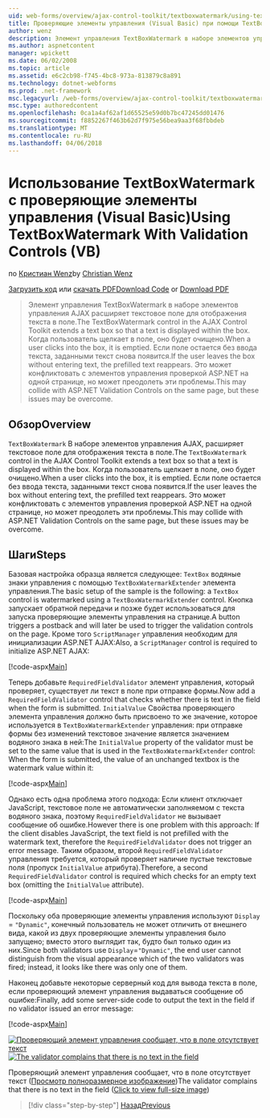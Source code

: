 ```yaml
---
uid: web-forms/overview/ajax-control-toolkit/textboxwatermark/using-textboxwatermark-with-validation-controls-vb
title: Проверяющие элементы управления (Visual Basic) при помощи TextBoxWatermark | Документы Microsoft
author: wenz
description: Элемент управления TextBoxWatermark в наборе элементов управления AJAX расширяет текстовое поле для отображения текста в поле. Когда пользователь щелкает в поле, оно я...
ms.author: aspnetcontent
manager: wpickett
ms.date: 06/02/2008
ms.topic: article
ms.assetid: e6c2cb98-f745-4bc8-973a-813879c8a891
ms.technology: dotnet-webforms
ms.prod: .net-framework
msc.legacyurl: /web-forms/overview/ajax-control-toolkit/textboxwatermark/using-textboxwatermark-with-validation-controls-vb
msc.type: authoredcontent
ms.openlocfilehash: 0ca1a4af62af1d65525e59d0b7bc47245dd01476
ms.sourcegitcommit: f8852267f463b62d7f975e56bea9aa3f68fbbdeb
ms.translationtype: MT
ms.contentlocale: ru-RU
ms.lasthandoff: 04/06/2018
---
```

<a name="using-textboxwatermark-with-validation-controls-vb"></a><span data-ttu-id="dc266-104">Использование TextBoxWatermark с проверяющие элементы управления (Visual Basic)</span><span class="sxs-lookup"><span data-stu-id="dc266-104">Using TextBoxWatermark With Validation Controls (VB)</span></span>
====================
<span data-ttu-id="dc266-105">по [Кристиан Wenz](https://github.com/wenz)</span><span class="sxs-lookup"><span data-stu-id="dc266-105">by [Christian Wenz](https://github.com/wenz)</span></span>

<span data-ttu-id="dc266-106">[Загрузить код](http://download.microsoft.com/download/9/3/f/93f8daea-bebd-4821-833b-95205389c7d0/TextBoxWatermark2.vb.zip) или [скачать PDF](http://download.microsoft.com/download/b/6/a/b6ae89ee-df69-4c87-9bfb-ad1eb2b23373/textboxwatermark2VB.pdf)</span><span class="sxs-lookup"><span data-stu-id="dc266-106">[Download Code](http://download.microsoft.com/download/9/3/f/93f8daea-bebd-4821-833b-95205389c7d0/TextBoxWatermark2.vb.zip) or [Download PDF](http://download.microsoft.com/download/b/6/a/b6ae89ee-df69-4c87-9bfb-ad1eb2b23373/textboxwatermark2VB.pdf)</span></span>

> <span data-ttu-id="dc266-107">Элемент управления TextBoxWatermark в наборе элементов управления AJAX расширяет текстовое поле для отображения текста в поле.</span><span class="sxs-lookup"><span data-stu-id="dc266-107">The TextBoxWatermark control in the AJAX Control Toolkit extends a text box so that a text is displayed within the box.</span></span> <span data-ttu-id="dc266-108">Когда пользователь щелкает в поле, оно будет очищено.</span><span class="sxs-lookup"><span data-stu-id="dc266-108">When a user clicks into the box, it is emptied.</span></span> <span data-ttu-id="dc266-109">Если поле остается без ввода текста, заданными текст снова появится.</span><span class="sxs-lookup"><span data-stu-id="dc266-109">If the user leaves the box without entering text, the prefilled text reappears.</span></span> <span data-ttu-id="dc266-110">Это может конфликтовать с элементов управления проверкой ASP.NET на одной странице, но может преодолеть эти проблемы.</span><span class="sxs-lookup"><span data-stu-id="dc266-110">This may collide with ASP.NET Validation Controls on the same page, but these issues may be overcome.</span></span>


## <a name="overview"></a><span data-ttu-id="dc266-111">Обзор</span><span class="sxs-lookup"><span data-stu-id="dc266-111">Overview</span></span>

<span data-ttu-id="dc266-112">`TextBoxWatermark` В наборе элементов управления AJAX, расширяет текстовое поле для отображения текста в поле.</span><span class="sxs-lookup"><span data-stu-id="dc266-112">The `TextBoxWatermark` control in the AJAX Control Toolkit extends a text box so that a text is displayed within the box.</span></span> <span data-ttu-id="dc266-113">Когда пользователь щелкает в поле, оно будет очищено.</span><span class="sxs-lookup"><span data-stu-id="dc266-113">When a user clicks into the box, it is emptied.</span></span> <span data-ttu-id="dc266-114">Если поле остается без ввода текста, заданными текст снова появится.</span><span class="sxs-lookup"><span data-stu-id="dc266-114">If the user leaves the box without entering text, the prefilled text reappears.</span></span> <span data-ttu-id="dc266-115">Это может конфликтовать с элементов управления проверкой ASP.NET на одной странице, но может преодолеть эти проблемы.</span><span class="sxs-lookup"><span data-stu-id="dc266-115">This may collide with ASP.NET Validation Controls on the same page, but these issues may be overcome.</span></span>

## <a name="steps"></a><span data-ttu-id="dc266-116">Шаги</span><span class="sxs-lookup"><span data-stu-id="dc266-116">Steps</span></span>

<span data-ttu-id="dc266-117">Базовая настройка образца является следующее: `TextBox` водяные знаки управления с помощью `TextBoxWatermarkExtender` элемента управления.</span><span class="sxs-lookup"><span data-stu-id="dc266-117">The basic setup of the sample is the following: a `TextBox` control is watermarked using a `TextBoxWatermarkExtender` control.</span></span> <span data-ttu-id="dc266-118">Кнопка запускает обратной передачи и позже будет использоваться для запуска проверяющие элементы управления на странице.</span><span class="sxs-lookup"><span data-stu-id="dc266-118">A button triggers a postback and will later be used to trigger the validation controls on the page.</span></span> <span data-ttu-id="dc266-119">Кроме того `ScriptManager` управления необходим для инициализации ASP.NET AJAX:</span><span class="sxs-lookup"><span data-stu-id="dc266-119">Also, a `ScriptManager` control is required to initialize ASP.NET AJAX:</span></span>

[!code-aspx[Main](using-textboxwatermark-with-validation-controls-vb/samples/sample1.aspx)]

<span data-ttu-id="dc266-120">Теперь добавьте `RequiredFieldValidator` элемент управления, который проверяет, существует ли текст в поле при отправке формы.</span><span class="sxs-lookup"><span data-stu-id="dc266-120">Now add a `RequiredFieldValidator` control that checks whether there is text in the field when the form is submitted.</span></span> <span data-ttu-id="dc266-121">`InitialValue` Свойства проверяющего элемента управления должно быть присвоено то же значение, которое используется в `TextBoxWatermarkExtender` управления: при отправке формы без изменений текстовое значение является значением водяного знака в ней:</span><span class="sxs-lookup"><span data-stu-id="dc266-121">The `InitialValue` property of the validator must be set to the same value that is used in the `TextBoxWatermarkExtender` control: When the form is submitted, the value of an unchanged textbox is the watermark value within it:</span></span>

[!code-aspx[Main](using-textboxwatermark-with-validation-controls-vb/samples/sample2.aspx)]

<span data-ttu-id="dc266-122">Однако есть одна проблема этого подхода: Если клиент отключает JavaScript, текстовое поле не автоматически заполняемом с текста водяного знака, поэтому `RequiredFieldValidator` не вызывает сообщение об ошибке.</span><span class="sxs-lookup"><span data-stu-id="dc266-122">However there is one problem with this approach: If the client disables JavaScript, the text field is not prefilled with the watermark text, therefore the `RequiredFieldValidator` does not trigger an error message.</span></span> <span data-ttu-id="dc266-123">Таким образом, второй `RequiredFieldValidator` управления требуется, который проверяет наличие пустые текстовые поля (пропуск `InitialValue` атрибута).</span><span class="sxs-lookup"><span data-stu-id="dc266-123">Therefore, a second `RequiredFieldValidator` control is required which checks for an empty text box (omitting the `InitialValue` attribute).</span></span>

[!code-aspx[Main](using-textboxwatermark-with-validation-controls-vb/samples/sample3.aspx)]

<span data-ttu-id="dc266-124">Поскольку оба проверяющие элементы управления используют `Display` = `"Dynamic"`, конечный пользователь не может отличить от внешнего вида, какой из двух проверяющие элементы управления было запущено; вместо этого выглядит так, будто был только один из них.</span><span class="sxs-lookup"><span data-stu-id="dc266-124">Since both validators use `Display`=`"Dynamic"`, the end user cannot distinguish from the visual appearance which of the two validators was fired; instead, it looks like there was only one of them.</span></span>

<span data-ttu-id="dc266-125">Наконец добавьте некоторые серверный код для вывода текста в поле, если проверяющий элемент управления выдаваться сообщение об ошибке:</span><span class="sxs-lookup"><span data-stu-id="dc266-125">Finally, add some server-side code to output the text in the field if no validator issued an error message:</span></span>

[!code-aspx[Main](using-textboxwatermark-with-validation-controls-vb/samples/sample4.aspx)]


<span data-ttu-id="dc266-126">[![Проверяющий элемент управления сообщает, что в поле отсутствует текст](using-textboxwatermark-with-validation-controls-vb/_static/image2.png)](using-textboxwatermark-with-validation-controls-vb/_static/image1.png)</span><span class="sxs-lookup"><span data-stu-id="dc266-126">[![The validator complains that there is no text in the field](using-textboxwatermark-with-validation-controls-vb/_static/image2.png)](using-textboxwatermark-with-validation-controls-vb/_static/image1.png)</span></span>

<span data-ttu-id="dc266-127">Проверяющий элемент управления сообщает, что в поле отсутствует текст ([Просмотр полноразмерное изображение](using-textboxwatermark-with-validation-controls-vb/_static/image3.png))</span><span class="sxs-lookup"><span data-stu-id="dc266-127">The validator complains that there is no text in the field ([Click to view full-size image](using-textboxwatermark-with-validation-controls-vb/_static/image3.png))</span></span>

> [!div class="step-by-step"]
> [<span data-ttu-id="dc266-128">Назад</span><span class="sxs-lookup"><span data-stu-id="dc266-128">Previous</span></span>](using-textboxwatermark-in-a-formview-vb.md)

